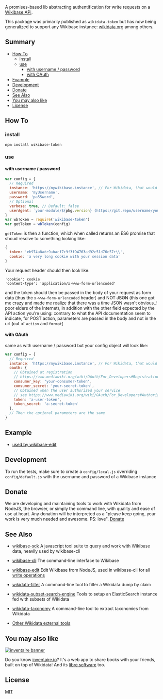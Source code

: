 A promises-based lib abstracting authentification for write requests on a [Wikibase API](https://www.wikidata.org/w/api.php).

This package was primarily published as `wikidata-token` but has now being generalized to support any Wikibase instance: [wikidata.org](https://www.wikidata.org) among others.

## Summary
<!-- START doctoc generated TOC please keep comment here to allow auto update -->
<!-- DON'T EDIT THIS SECTION, INSTEAD RE-RUN doctoc TO UPDATE -->


- [How To](#how-to)
  - [install](#install)
  - [use](#use)
    - [with username / password](#with-username--password)
    - [with OAuth](#with-oauth)
- [Example](#example)
- [Development](#development)
- [Donate](#donate)
- [See Also](#see-also)
- [You may also like](#you-may-also-like)
- [License](#license)

<!-- END doctoc generated TOC please keep comment here to allow auto update -->

## How To

### install
```bash
npm install wikibase-token
```

### use

#### with username / password

```javascript
var config = {
  // Required
  instance: 'https://mywikibase.instance', // For Wikidata, that would be 'https://www.wikidata.org'
  username: 'myUsername',
  password: 'pa55word',
  // Optional
  verbose: true, // Default: false
  userAgent: `your-module/${pkg.version} (https://git.repo/username/your-module)` // Default: to 'wikibase-token/${pkg.version} (${pkg.repository.url})`
}
var wbToken = require('wikibase-token')
var getToken = wbToken(config)
```

`getToken` is then a function, which when called returns an ES6 promise that shoud resolve to something looking like:
```javascript
{
  token: 'eb974a8adc9abacf7c9f3f94763ad92e51d76e57+\\',
  cookie: 'a very long cookie with your session data'
}
```

Your request header should then look like:
```
'cookie': cookie
'content-type': 'application/x-www-form-urlencoded'
```
and the token should then be passed in the body of your request as form data (thus the `x-www-form-urlencoded` header) and NOT ~~JSON~~ (this one got me crazy and made me realize that there was a time JSON wasn't obvious..! poor elders of the Internet), in addition with the other field expected by the API action you're using: contrary to what the API documentation seem to indicate, for POST action, parameters are passed in the body and not in the url (out of `action` and `format`)

#### with OAuth

same as with username / password but your config object will look like:
```js
var config = {
  // Required
  instance: 'https://mywikibase.instance', // For Wikidata, that would be 'https://www.wikidata.org'
  oauth: {
    // Obtained at registration
    // https://www.mediawiki.org/wiki/OAuth/For_Developers#Registration
    consumer_key: 'your-consumer-token',
    consumer_secret: 'your-secret-token',
    // Obtained when the user authorized your service
    // see https://www.mediawiki.org/wiki/OAuth/For_Developers#Authorization
    token: 'a-user-token',
    token_secret: 'a-secret-token'
  },
  // Then the optional parameters are the same
}
```

## Example
* [used by wikibase-edit](https://github.com/maxlath/wikibase-edit/blob/master/lib/request.js)

## Development

To run the tests, make sure to create a `config/local.js` overriding `config/default.js` with the username and password of a Wikibase instance

## Donate

We are developing and maintaining tools to work with Wikidata from NodeJS, the browser, or simply the command line, with quality and ease of use at heart. Any donation will be interpreted as a "please keep going, your work is very much needed and awesome. PS: love". [Donate](https://liberapay.com/WikidataJS)

## See Also
* [wikibase-sdk](https://www.npmjs.com/package/wikibase-sdk)
A javascript tool suite to query and work with Wikibase data, heavily used by wikibase-cli

* [wikibase-cli](https://www.npmjs.com/package/wikibase-cli)
The command-line interface to Wikibase

* [wikibase-edit](https://www.npmjs.com/package/wikibase-edit)
Edit Wikibase from NodeJS, used in wikibase-cli for all [write operations](#write-operations)

* [wikidata-filter](https://npmjs.com/package/wikidata-filter)
A command-line tool to filter a Wikidata dump by claim

* [wikidata-subset-search-engine](https://github.com/inventaire/wikidata-subset-search-engine)
Tools to setup an ElasticSearch instance fed with subsets of Wikidata

* [wikidata-taxonomy](https://github.com/nichtich/wikidata-taxonomy)
A command-line tool to extract taxonomies from Wikidata

* [Other Wikidata external tools](https://www.wikidata.org/wiki/Wikidata:Tools/External_tools)

## You may also like

[![inventaire banner](https://inventaire.io/public/images/inventaire-brittanystevens-13947832357-CC-BY-lighter-blue-4-banner-500px.png)](https://inventaire.io)

Do you know [inventaire.io](https://inventaire.io/)? It's a web app to share books with your friends, built on top of Wikidata! And its [libre software](http://github.com/inventaire/inventaire) too.

## License
[MIT](LICENSE.md)
